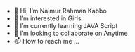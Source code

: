 - 👋 Hi, I’m Naimur Rahman Kabbo
- 👀 I’m interested in Girls
- 🌱 I’m currently learning JAVA Script
- 💞️ I’m looking to collaborate on Anytime
- 📫 How to reach me ...

<!---
KABBOno1/KABBOno1 is a ✨ special ✨ repository because its `README.md` (this file) appears on your GitHub profile.
You can click the Preview link to take a look at your changes.
--->
